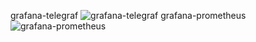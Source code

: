 grafana-telegraf ![grafana-telegraf](https://github.com/user-attachments/assets/1d704020-d9dd-4b51-b0d1-415d2b70b146)
grafana-prometheus ![grafana-prometheus](https://github.com/user-attachments/assets/ab16eefa-4153-4789-b777-fd1e4e7f4c5e)
